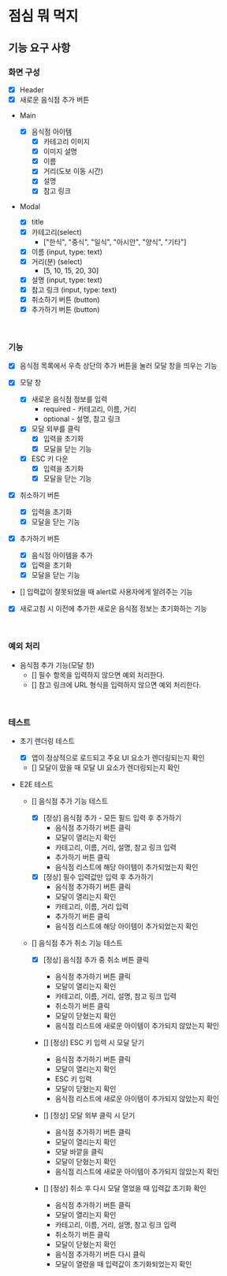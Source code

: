 # 점심 뭐 먹지

## 기능 요구 사항

### 화면 구성

- [x] Header
- [x] 새로운 음식점 추가 버튼
- Main

  - [x] 음식점 아이템
    - [x] 카테고리 이미지
    - [x] 이미지 설명
    - [x] 이름
    - [x] 거리(도보 이동 시간)
    - [x] 설명
    - [x] 참고 링크

- Modal
  - [x] title
  - [x] 카테고리(select)
    - ["한식", "중식", "일식", "아시안", "양식", "기타"]
  - [x] 이름 (input, type: text)
  - [x] 거리(분) (select)
    - [5, 10, 15, 20, 30]
  - [x] 설명 (input, type: text)
  - [x] 참고 링크 (input, type: text)
  - [x] 취소하기 버튼 (button)
  - [x] 추가하기 버튼 (button)

<br>

### 기능

- [x] 음식점 목록에서 우측 상단의 추가 버튼을 눌러 모달 창을 띄우는 기능

- [x] 모달 창

  - [x] 새로운 음식점 정보를 입력
    - required - 카테고리, 이름, 거리
    - optional - 설명, 참고 링크
  - [x] 모달 외부를 클릭
    - [x] 입력을 초기화
    - [x] 모달을 닫는 기능
  - [x] ESC 키 다운
    - [x] 입력을 초기화
    - [x] 모달을 닫는 기능

- [x] 취소하기 버튼

  - [x] 입력을 초기화
  - [x] 모달을 닫는 기능

- [x] 추가하기 버튼

  - [x] 음식점 아이템을 추가
  - [x] 입력을 초기화
  - [x] 모달을 닫는 기능

- [] 입력값이 잘못되었을 때 alert로 사용자에게 알려주는 기능
- [x] 새로고침 시 이전에 추가한 새로운 음식점 정보는 초기화하는 기능

<br>

### 예외 처리

- 음식점 추가 기능(모달 창)
  - [] 필수 항목을 입력하지 않으면 예외 처리한다.
  - [] 참고 링크에 URL 형식을 입력하지 않으면 예외 처리한다.

<br>

### 테스트

- 초기 렌더링 테스트

  - [x] 앱이 정상적으로 로드되고 주요 UI 요소가 렌더링되는지 확인
  - [] 모달이 떴을 때 모달 UI 요소가 렌더링되는지 확인

- E2E 테스트

  - [] 음식점 추가 기능 테스트

    - [x] [정상] 음식점 추가 - 모든 필드 입력 후 추가하기
      - 음식점 추가하기 버튼 클릭
      - 모달이 열리는지 확인
      - 카테고리, 이름, 거리, 설명, 참고 링크 입력
      - 추가하기 버튼 클릭
      - 음식점 리스트에 해당 아이템이 추가되었는지 확인
    - [x] [정상] 필수 입력값만 입력 후 추가하기
      - 음식점 추가하기 버튼 클릭
      - 모달이 열리는지 확인
      - 카테고리, 이름, 거리 입력
      - 추가하기 버튼 클릭
      - 음식점 리스트에 해당 아이템이 추가되었는지 확인

  - [] 음식점 추가 취소 기능 테스트

    - [x] [정상] 음식점 추가 중 취소 버튼 클릭

      - 음식점 추가하기 버튼 클릭
      - 모달이 열리는지 확인
      - 카테고리, 이름, 거리, 설명, 참고 링크 입력
      - 취소하기 버튼 클릭
      - 모달이 닫혔는지 확인
      - 음식점 리스트에 새로운 아이템이 추가되지 않았는지 확인

    - [] [정상] ESC 키 입력 시 모달 닫기

      - 음식점 추가하기 버튼 클릭
      - 모달이 열리는지 확인
      - ESC 키 입력
      - 모달이 닫혔는지 확인
      - 음식점 리스트에 새로운 아이템이 추가되지 않았는지 확인

    - [] [정상] 모달 외부 클릭 시 닫기

      - 음식점 추가하기 버튼 클릭
      - 모달이 열리는지 확인
      - 모달 바깥을 클릭
      - 모달이 닫혔는지 확인
      - 음식점 리스트에 새로운 아이템이 추가되지 않았는지 확인

    - [] [정상] 취소 후 다시 모달 열었을 때 입력값 초기화 확인
      - 음식점 추가하기 버튼 클릭
      - 모달이 열리는지 확인
      - 카테고리, 이름, 거리, 설명, 참고 링크 입력
      - 취소하기 버튼 클릭
      - 모달이 닫혔는지 확인
      - 음식점 추가하기 버튼 다시 클릭
      - 모달이 열렸을 때 입력값이 초기화되었는지 확인
